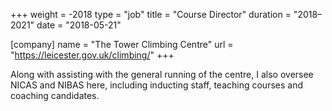 +++
weight = -2018
type = "job"
title = "Course Director"
duration = "2018–2021"
date = "2018-05-21"

[company]
  name = "The Tower Climbing Centre"
  url = "https://leicester.gov.uk/climbing/"
+++

Along with assisting with the general running of the centre, I also oversee NICAS and NIBAS here, including inducting staff, teaching courses and coaching candidates.
